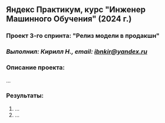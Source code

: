 ## Яндекс Практикум, курс "Инженер Машинного Обучения" (2024 г.)
### Проект 3-го спринта: "Релиз модели в продакшн"
### *Выполнил: Кирилл Н., email: ibnkir@yandex.ru*

### Описание проекта:
...


### Результаты:
1. ...
2. ...

